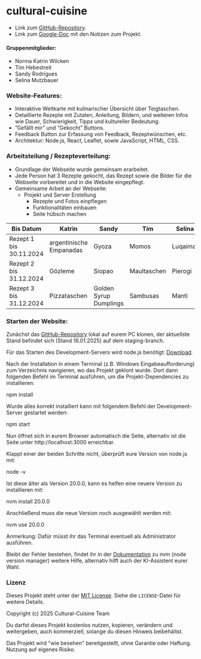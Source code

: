 # cultural-cuisine
- Link zum [GitHub-Repository](https://github.com/Selina-Mutz/cultural-cuisine).
- Link zum [Google-Doc](https://docs.google.com/document/d/1XKtVvjKM9jpOuef7wFVSK_b8g2kQpW-vZQC78JlXPw0/edit?pli=1&tab=t.0#heading=h.249yeeusaif8) mit den Notizen zum Projekt.

#### Gruppenmitglieder:
- Norma Katrin Wilcken
- Tim Hebestreit
- Sandy Rodrigues
- Selina Mutzbauer


### Website-Features:
- Interaktive Weltkarte mit kulinarischer Übersicht über Teigtaschen.
- Detaillierte Rezepte mit Zutaten, Anleitung, Bildern, und weiteren Infos wie Dauer, Schwierigkeit, Tipps und kultureller Bedeutung.
- ”Gefällt mir” und “Gekocht” Buttons.
- Feedback Button zur Erfassung von Feedback, Rezeptwünschen, etc.
- Architektur: Node.js, React, Leaflet, sowie JavaScript, HTML, CSS.


### Arbeitsteilung / Rezepteverteilung:
- Grundlage der Webseite wurde gemeinsam erarbeitet.
- Jede Person hat 3 Rezepte gekocht, das Rezept sowie die Bilder für die Webseite vorbereitet und in die Website eingepflegt.
- Gemeinsame Arbeit an der Webseite:
  - Projekt und Server Erstellung
	- Rezepte und Fotos einpflegen
	- Funktionalitäten einbauen
	- Seite hübsch machen


Bis Datum  | Katrin | Sandy | Tim | Selina
------------- | ------------- | ------------- | ------------- | ------------- 
Rezept 1 bis 30.11.2024 | argentinische Empanadas | Gyoza  | Momos | Luqaimat  
Rezept 2 bis 31.12.2024 | Gözleme | Siopao  | Maultaschen | Pierogi  
Rezept 3 bis 31.12.2024 | Pizzataschen | Golden Syrup Dumplings | Sambusas | Manti


### Starten der Website:

Zunächst das [GitHub-Repository](https://github.com/Selina-Mutz/cultural-cuisine) lokal auf eurem PC klonen, der aktuellste Stand befindet sich (Stand 16.01.2025) auf dem staging-branch.

Für das Starten des Development-Servers wird node.js benötigt: [Download](https://nodejs.org/en/download).

Nach der Installation in einem Terminal (z.B. Windows Eingabeaufforderung) zum Verzeichnis navigieren, wo das Projekt geklont wurde. Dort dann folgenden Befehl im Terminal ausführen, um die Projekt-Dependencies zu installieren:

npm install

Wurde alles korrekt installiert kann mit folgendem Befehl der Development-Server gestartet werden:

npm start

Nun öffnet sich in eurem Browser automatisch die Seite, alternativ ist die Seite unter http://localhost:3000 erreichbar. 

Klappt einer der beiden Schritte nicht, überprüft eure Version von node.js mit:

node -v

Ist diese älter als Version 20.0.0, kann es helfen eine neuere Version zu installieren mit:

nvm install 20.0.0

Anschließend muss die neue Version noch ausgewählt werden mit:

nvm use 20.0.0

Anmerkung: Dafür müsst ihr das Terminal eventuell als Administrator ausführen.

Bleibt der Fehler bestehen, findet ihr in der [Dokumentation](https://docs.npmjs.com/downloading-and-installing-node-js-and-npm) zu nvm (node version manager) weitere Hilfe, alternativ hilft auch der KI-Assistent eurer Wahl.

### Lizenz

Dieses Projekt steht unter der [MIT License](./LICENSE). Siehe die `LICENSE`-Datei für weitere Details.

Copyright (c) 2025 Cultural-Cuisine Team

Du darfst dieses Projekt kostenlos nutzen, kopieren, verändern und weitergeben, auch kommerziell, solange du diesen Hinweis beibehältst. 

Das Projekt wird "wie besehen" bereitgestellt, ohne Garantie oder Haftung. Nutzung auf eigenes Risiko.

